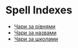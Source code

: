 # Spell Indexes

* [Чари за рівнями](/spellcasting/spell_indexes/spells_by_level/)
* [Чари за назвами](/spellcasting/spell_indexes/spells_by_name/)
* [Чари за школами](/spellcasting/spell_indexes/spells_by_school)
